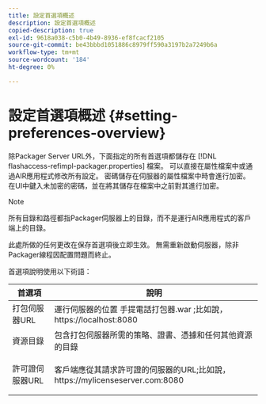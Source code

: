 ```yaml
---
title: 設定首選項概述
description: 設定首選項概述
copied-description: true
exl-id: 9618a038-c5b0-4b49-8936-ef8fcacf2105
source-git-commit: be43bbbd1051886c8979ff590a3197b2a7249b6a
workflow-type: tm+mt
source-wordcount: '184'
ht-degree: 0%

---
```


# 設定首選項概述 {#setting-preferences-overview}

除Packager Server URL外，下面指定的所有首選項都儲存在 [!DNL flashaccess-refimpl-packager.properties] 檔案。 可以直接在屬性檔案中或通過AIR應用程式修改所有設定。 密碼儲存在伺服器的屬性檔案中時會進行加密。 在UI中鍵入未加密的密碼，並在將其儲存在檔案中之前對其進行加密。

>[!NOTE]
>
>所有目錄和路徑都指Packager伺服器上的目錄，而不是運行AIR應用程式的客戶端上的目錄。

此處所做的任何更改在保存首選項後立即生效。 無需重新啟動伺服器，除非Packager線程因配置問題而終止。

首選項說明使用以下術語：

<table frame="all" colsep="1" rowsep="1" class="+ topic/table adobe-d/table " id="table_tj5_hcz_n4"> 
 <thead class="- topic/thead "> 
  <tr rowsep="1" class="- topic/row "> 
   <th colname="1" class="- topic/entry entry"> 首選項 </th> 
   <th colname="2" class="- topic/entry entry"> 說明 </th> 
  </tr> 
 </thead>
 <tbody class="- topic/tbody "> 
  <tr rowsep="1" class="- topic/row "> 
   <td colname="1" class="- topic/entry "> 打包伺服器URL </td> 
   <td colname="2" class="- topic/entry "> 運行伺服器的位置 <span class="filepath"> 手提電話打包器.war </span>;比如說， <span class="filepath"> https://localhost:8080 </span> </td> 
  </tr> 
  <tr rowsep="1" class="- topic/row "> 
   <td colname="1" class="- topic/entry "> 資源目錄 </td> 
   <td colname="2" class="- topic/entry "> 包含打包伺服器所需的策略、證書、憑據和任何其他資源的目錄 </td> 
  </tr> 
  <tr rowsep="0" class="- topic/row "> 
   <td colname="1" class="- topic/entry "> 許可證伺服器URL </td> 
   <td colname="2" class="- topic/entry "> <p class="- topic/p ">客戶端應從其請求許可證的伺服器的URL;比如說， <span class="filepath"> https://mylicenseserver.com:8080 </span> </p> </td> 
  </tr> 
 </tbody> 
</table>

